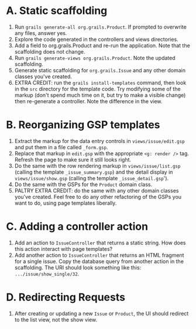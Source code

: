 # A. Static scaffolding
1. Run `grails generate-all org.grails.Product`. If prompted to overwrite any files, answer yes.
2. Explore the code generated in the controllers and views directories.
3. Add a field to org.grails.Product and re-run the application. Note that the scaffolding does not change.
4. Run `grails generate-views org.grails.Product`. Note the updated scaffolding.
5. Generate static scaffolding for `org.grails.Issue` and any other domain classes you've created.
5. EXTRA CREDIT: run the `grails install-templates` command, then look in the `src` directory for the template code. Try modifying some of the markup (don't spend much time on it, but try to make a visible change) then re-generate a controller. Note the difference in the view.

# B. Reorganizing GSP templates
1. Extract the markup for the data entry controls in `views/issue/edit.gsp` and put them in a file called `_form.gsp`.
2. Replace that markup in `edit.gsp` with the appropriate `<g: render />` tag. Refresh the page to make sure it still looks right.
3. Do the same with the row rendering markup in `views/issue/list.gsp` (calling the template `_issue_summary.gsp`) and the detail display in `views/issue/show.gsp` (calling the template `_issue_detail.gsp`').
4. Do the same with the GSPs for the `Product` domain class.
5. PALTRY EXTRA CREDIT: do the same with any other domain classes you've created. Feel free to do any other refactoring of the GSPs you want to do, using page templates liberally.

# C. Adding a controller action
1. Add an action to `IssueController` that returns a static string. How does this action interact with page templates?
2. Add another action to `IssueController` that returns an HTML fragment for a single issue. Copy the database query from another action in the scaffolding. The URI should look something like this: `.../issue/show_single/32`.

# D. Redirecting Requests
1. After creating or updating a new `Issue` or `Product`, the UI should redirect to the list view, not the show view. 
